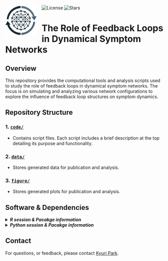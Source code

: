 ![License](https://img.shields.io/github/license/KyuriP/RoleFeedack?cacheBust=1)
![Stars](https://img.shields.io/github/stars/KyuriP/RoleFeedack)
<img src="https://github.com/KyuriP/RoleFeedack/blob/main/figure/feedback_logo.png" alt="Feedbaack Logo" width="100" align="left" style="margin-right: 15px;">

# The Role of Feedback Loops in Dynamical Symptom Networks


## Overview

This repository provides the computational tools and analysis scripts used to study the role of feedback loops in dynamical symptom networks. The focus is on simulating and analyzing various network configurations to explore the influence of feedback loop structures on symptom dynamics.

## Repository Structure

### 1. [`code/`](https://github.com/KyuriP/RoleFeedack/tree/main/code)
- Contains script files. Each script includes a brief description at the top detailing its purpose and functionality.

### 2. [`data/`](https://github.com/KyuriP/RoleFeedack/tree/main/data)
- Stores generated data for publication and analysis.

### 3. [`figure/`](https://github.com/KyuriP/RoleFeedack/tree/main/figure)
- Stores generated plots for publication and analysis.

## Software & Dependencies 
<details>
<summary><b><i>R session & Pacakge information</i></b></summary>

           
```
R version 4.4.1 (2024-06-14)
Platform: aarch64-apple-darwin20
Running under: macOS Sonoma 14.6.1

Matrix products: default
BLAS:   /System/Library/Frameworks/Accelerate.framework/Versions/A/Frameworks/vecLib.framework/Versions/A/libBLAS.dylib 
LAPACK: /Library/Frameworks/R.framework/Versions/4.4-arm64/Resources/lib/libRlapack.dylib;  LAPACK version 3.12.0

locale:
[1] en_US.UTF-8/en_US.UTF-8/en_US.UTF-8/C/en_US.UTF-8/en_US.UTF-8

time zone: Europe/Amsterdam
tzcode source: internal

attached base packages:
[1] grid      stats     graphics  grDevices utils     datasets  methods   base     

other attached packages:
 [1] pcalg_2.7-12        qgraph_1.9.8        patchwork_1.3.0     gtable_0.3.6        ggExtra_0.10.1     
 [6] plot3D_1.4.1        ggthemes_5.1.0      PupillometryR_0.0.5 rlang_1.1.4         ggridges_0.5.6     
[11] ggpubr_0.6.0        stringr_1.5.1       deSolve_1.40        rootSolve_1.8.2.4   bootnet_1.6        
[16] ggplot2_3.5.1       haven_2.5.4         magrittr_2.0.3      tidyr_1.3.1         purrr_1.0.2        
[21] dplyr_1.1.4         modelr_0.1.11      

loaded via a namespace (and not attached):
  [1] splines_4.4.1        later_1.3.2          tibble_3.2.1         R.oo_1.27.0          graph_1.82.0        
  [6] rpart_4.1.23         lifecycle_1.0.4      tcltk_4.4.1          rstatix_0.7.2        doParallel_1.0.17   
 [11] lattice_0.22-6       MASS_7.3-61          backports_1.5.0      Hmisc_5.2-0          rmarkdown_2.29      
 [16] plotrix_3.8-4        IsingFit_0.4         httpuv_1.6.15        pbapply_1.7-2        minqa_1.2.8         
 [21] RColorBrewer_1.1-3   abind_1.4-8          quadprog_1.5-8       sfsmisc_1.1-20       R.utils_2.12.3      
 [26] BiocGenerics_0.50.0  nnet_7.3-19          misc3d_0.9-1         gdata_3.0.1          mgm_1.2-14          
 [31] ellipse_0.5.0        codetools_0.2-20     tidyselect_1.2.1     shape_1.4.6.1        farver_2.1.2        
 [36] lme4_1.1-35.5        IsingSampler_0.2.3   stats4_4.4.1         base64enc_0.1-3      eigenmodel_1.11     
 [41] e1071_1.7-16         mitml_0.4-5          Formula_1.2-5        survival_3.7-0       iterators_1.0.14    
 [46] foreach_1.5.2        tools_4.4.1          snow_0.4-4           Rcpp_1.0.13-1        NetworkToolbox_1.4.2
 [51] glue_1.8.0           mnormt_2.1.1         gridExtra_2.3        pan_1.9              xfun_0.49           
 [56] withr_3.0.2          BiocManager_1.30.25  fastmap_1.2.0        boot_1.3-31          fansi_1.0.6         
 [61] digest_0.6.37        R6_2.5.1             mime_0.12            mice_3.16.0          colorspace_2.1-1    
 [66] gtools_3.9.5         jpeg_0.1-10          weights_1.0.4        R.methodsS3_1.8.2    utf8_1.2.4          
 [71] generics_0.1.3       data.table_1.16.2    corpcor_1.6.10       robustbase_0.99-4-1  class_7.3-22        
 [76] htmlwidgets_1.6.4    pkgconfig_2.0.3      htmltools_0.5.8.1    lavaan_0.6-19        carData_3.0-5       
 [81] RBGL_1.80.0          clue_0.3-66          scales_1.3.0         png_0.1-8            wordcloud_2.6       
 [86] knitr_1.48           rstudioapi_0.17.1    ggm_2.5.1            reshape2_1.4.4       checkmate_2.3.2     
 [91] nlme_3.1-166         nloptr_2.1.1         bdsmatrix_1.3-7      proxy_0.4-27         parallel_4.4.1      
 [96] miniUI_0.1.1.1       foreign_0.8-87       fastICA_1.2-7        pillar_1.9.0         vctrs_0.6.5         
[101] promises_1.3.0       car_3.1-3            jomo_2.7-6           xtable_1.8-4         cluster_2.1.6       
[106] htmlTable_2.4.3      evaluate_1.0.1       pbivnorm_0.6.0       mvtnorm_1.3-2        cli_3.6.3           
[111] compiler_4.4.1       smacof_2.1-7         ggsignif_0.6.4       fdrtool_1.2.18       plyr_1.8.9          
[116] forcats_1.0.0        stringi_1.8.4        psych_2.4.6.26       nnls_1.6             networktools_1.5.2  
[121] munsell_0.5.1        glmnet_4.1-8         Matrix_1.7-1         hms_1.1.3            glasso_1.11         
[126] shiny_1.9.1          igraph_2.1.2         broom_1.0.7          DEoptimR_1.1-3-1     polynom_1.4-1      

──────────────────────────────────────────────────────────────────────────────────────────────────────────────
```

</details>

<details>
<summary><b><i>Python session & Pacakge information</i></b></summary>

```
-----
matplotlib          3.9.2
numpy               2.1.3
pandas              2.2.3
sklearn             1.6.0
tigramite           NA
-----
Python 3.12.2 (v3.12.2:6abddd9f6a, Feb  6 2024, 17:02:06) [Clang 13.0.0 (clang-1300.0.29.30)]
macOS-14.6.1-arm64-arm-64bit
-----
Session information updated at 2025-02-11 00:17
```

</details>

<!--## Citation

If you use this repository or find the work helpful, please cite:

> Kyuri Park, Lourens Waldorp, and Vítor V. Vasconcelos.  
> "The Individual- and Population-level Mechanistic Implications of Statistical Networks of Symptoms (2024)"  
> [Link to Preprint](#) (update link)-->



## Contact

For questions, or feedback, please contact [Kyuri Park](mailto:kyurheep@gmail.com).
